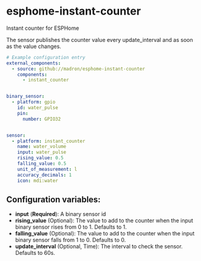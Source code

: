 # esphome-instant-counter
Instant counter for ESPHome

The sensor publishes the counter value every update_interval and as soon as the value changes.

```yaml
# Example configuration entry
external_components:
  - source: github://madron/esphome-instant-counter
    components:
      - instant_counter


binary_sensor:
  - platform: gpio
    id: water_pulse
    pin:
      number: GPIO32


sensor:
  - platform: instant_counter
    name: water_volume
    input: water_pulse
    rising_value: 0.5
    falling_value: 0.5
    unit_of_measurement: l
    accuracy_decimals: 1
    icon: mdi:water
```


## Configuration variables:
  - **input** (**Required**): A binary sensor id
  - **rising_value** (Optional): The value to add to the counter when the input binary sensor rises from 0 to 1. Defaults to 1.
  - **falling_value** (Optional): The value to add to the counter when the input binary sensor falls from 1 to 0. Defaults to 0.
  - **update_interval** (Optional, Time): The interval to check the sensor. Defaults to 60s.
